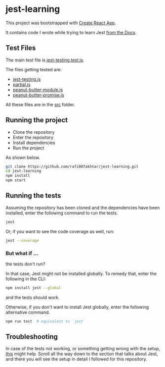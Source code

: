 # jest-learning

This project was bootstrapped with [Create React App](https://github.com/facebook/create-react-app).

It contains code I wrote while trying to learn Jest [from the Docs](https://jestjs.io/docs/getting-started).

## Test Files
The main test file is [jest-testing.test.js](src/jest-testing.test.js).

The files getting tested are:
- [jest-testing.js](src/jest-testing.js)
- [partial.js](src/partial.js)
- [peanut-butter-module.js](src/peanut-butter-module.js)
- [peanut-butter-promise.js](src/peanut-butter-promise.js)

All these files are in the [src](./src) folder.

## Running the project
- Clone the repository
- Enter the repository
- Install dependencies
- Run the project

As shown below.
```sh
git clone https://github.com/rafi007akhtar/jest-learning.git
cd jest-learning
npm install
npm start
```

## Running the tests
Assuming the repository has been cloned and the dependencies have been installed, enter the following command to run the tests.
```sh
jest
```
Or, if you want to see the code coverage as well, run:
```sh
jest --coverage
```

### But what if ...
the tests don't run?

In that case, Jest might not be installed globally. To remedy that, enter the following in the CLI:
```sh
npm install jest --global
```
and the tests should work.

Otherwise, if you don't want to install Jest globally, enter the following alternative command.
```sh
npm run test  # equivalent to `jest`
```

## Troubleshooting
In case of the tests not working, or something getting wrong with the setup, [this](https://rafi007akhtar.notion.site/ReactJS-Learning-34272ec5d24c4df0b3731996a649db81) might help. Scroll all the way down to the section that talks about Jest, and there you will see the setup in detail I followed for this repository.
